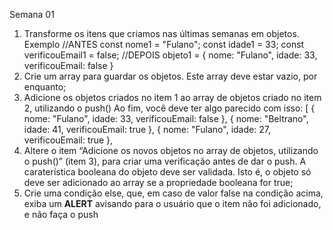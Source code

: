 Semana 01

1. Transforme os itens que criamos nas últimas semanas em objetos.
Exemplo
//ANTES
  const nome1 = "Fulano";
  const idade1 = 33;
  const verificouEmail1 = false; 
//DEPOIS
objeto1 = { 
    nome: "Fulano", 
    idade: 33,
    verificouEmail: false
  } 
2. Crie um array para guardar os objetos. Este array deve estar vazio, por enquanto;
3. Adicione os objetos criados no item 1 ao array de objetos criado no item 2, utilizando o push()
Ao fim, você deve ter algo parecido com isso:
[
  { 
    nome: "Fulano", 
    idade: 33,
    verificouEmail: false
  },
  { 
    nome: "Beltrano", 
    idade: 41,
    verificouEmail: true
  },
  { 
    nome: "Fulano", 
    idade: 27,
    verificouEmail: true
  },
4. Altere o item “Adicione os novos objetos no array de objetos, utilizando o push()” (item 3), para criar uma verificação antes de dar o push. A caraterística booleana do objeto deve ser validada. Isto é, o objeto só deve ser adicionado ao array se a propriedade booleana for true;
5. Crie uma condição else, que, em caso de valor false na condição acima, exiba um **ALERT** avisando para o usuário que o item não foi adicionado, e não faça o push

